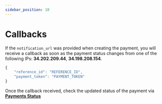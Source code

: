 ```yaml
---
sidebar_position: 10
---
```


# Callbacks

If the <code>notification_url</code> was provided when creating the payment, you will receive a callback as soon as the payment status changes from one of the following IPs: **34.202.209.44**, **34.198.208.154**.

```jsx title="json"
{
    "reference_id": "REFERENCE_ID",
    "payment_token": "PAYMENT_TOKEN"
}
```

Once the callback received, check the updated status of the payment via **[Payments Status](#payments-status)**